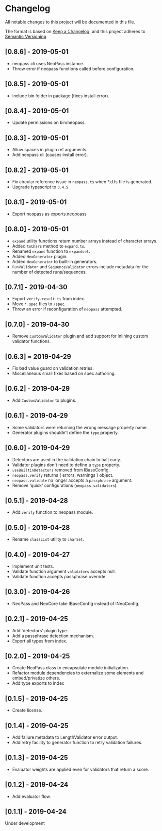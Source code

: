 # Changelog
All notable changes to this project will be documented in this file.

The format is based on [Keep a Changelog](https://keepachangelog.com/en/1.0.0/),
and this project adheres to [Semantic Versioning](https://semver.org/spec/v2.0.0.html).

## [0.8.6] - 2019-05-01
- neopass cli uses NeoPass instance.
- Throw error if neopass functions called before configuration.

## [0.8.5] - 2019-05-01
- Include bin folder in package (fixes install error).

## [0.8.4] - 2019-05-01
- Update permissions on bin/neopass.

## [0.8.3] - 2019-05-01
- Allow spaces in plugin ref arguments.
- Add neopass cli (causes install error).

## [0.8.2] - 2019-05-01
- Fix circular reference issue in `neopass.ts` when *.d.ts file is generated.
- Upgrade typescript to `3.4.5`

## [0.8.1] - 2019-05-01
- Export neopass as exports.neopoass

## [0.8.0] - 2019-05-01
- `expand` utility functions return number arrays instead of character arrays.
- Added `toChars` method to `expand.ts`.
- Renamed `expand` function to `expandset`.
- Added `HexGenerator` plugin.
- Added `HexGenerator` to built-in generators.
- `RunValidator` and `SequenceValidator` errors include metadata for the number of detected runs/sequences.

## [0.7.1] - 2019-04-30
- Export `verify-result.ts` from index.
- Move `*.spec` files to `/spec`.
- Throw an error if reconfiguration of `neopass` attempted.

## [0.7.0] - 2019-04-30
- Remove `CustomValidator` plugin and add support for inlining custom validator functions.

## [0.6.3] = 2019-04-29
- Fix bad value guard on validation retries.
- Miscellaneous small fixes based on spec authoring.

## [0.6.2] - 2019-04-29
- Add `CustomValidator` to plugins.

## [0.6.1] - 2019-04-29
- Some validators were returning the wrong message property name.
- Generator plugins shouldn't define the `type` property.

## [0.6.0] - 2019-04-29
- Detectors are used in the validation chain to halt early.
- Validator plugins don't need to define a `type` property.
- `useBuiltinDetectors` removed from IBaseConfig.
- `neopass.verify` returns { errors, warnings } object.
- `neopass.validate` no longer accepts a `passphrase` argument.
- Remove 'quick' configurations (`neopass.validators`).

## [0.5.1] - 2019-04-28
- Add `verify` function to neopass module.

## [0.5.0] - 2019-04-28
- Rename `classList` utility to `charSet`.

## [0.4.0] - 2019-04-27
- Implement unit tests.
- Validate function argument `validators` accepts null.
- Validate function accepts passphrase override.

## [0.3.0] - 2019-04-26
- NeoPass and NeoCore take IBaseConfig instead of INeoConfig.

## [0.2.1] - 2019-04-25
- Add 'detectors' plugin type.
- Add a passphrase detection mechanism.
- Export all types from index.

## [0.2.0] - 2019-04-25
- Create NeoPass class to encapsulate module initialization.
- Refactor module dependencies to externalize some elements and embed/privatize others.
- Add type exports to index

## [0.1.5] - 2019-04-25
- Create license.

## [0.1.4] - 2019-04-25
- Add failure metadata to LengthValidator error output.
- Add retry facility to generator function to retry validation failures.

## [0.1.3] - 2019-04-25
- Evaluator weights are applied even for validators that return a score.

## [0.1.2] - 2019-04-24
- Add evaluator flow.

## [0.1.1] - 2019-04-24
Under development
